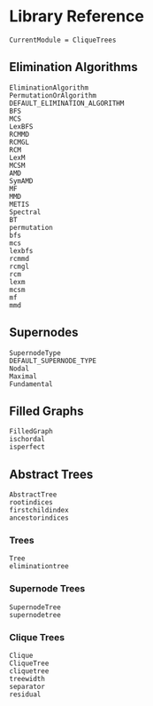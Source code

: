 # Library Reference

```@meta
CurrentModule = CliqueTrees
```

## Elimination Algorithms

```@docs
EliminationAlgorithm
PermutationOrAlgorithm
DEFAULT_ELIMINATION_ALGORITHM
BFS
MCS
LexBFS
RCMMD
RCMGL
RCM
LexM
MCSM
AMD
SymAMD
MF
MMD
METIS
Spectral
BT
permutation
bfs
mcs
lexbfs
rcmmd
rcmgl
rcm
lexm
mcsm
mf
mmd
```

## Supernodes

```@docs
SupernodeType
DEFAULT_SUPERNODE_TYPE
Nodal
Maximal
Fundamental
```

## Filled Graphs

```@docs
FilledGraph
ischordal
isperfect
```

## Abstract Trees

```@docs
AbstractTree
rootindices
firstchildindex
ancestorindices
```

### Trees

```@docs
Tree
eliminationtree
```

### Supernode Trees

```@docs
SupernodeTree
supernodetree
```

### Clique Trees

```@docs
Clique
CliqueTree
cliquetree
treewidth
separator
residual
```
